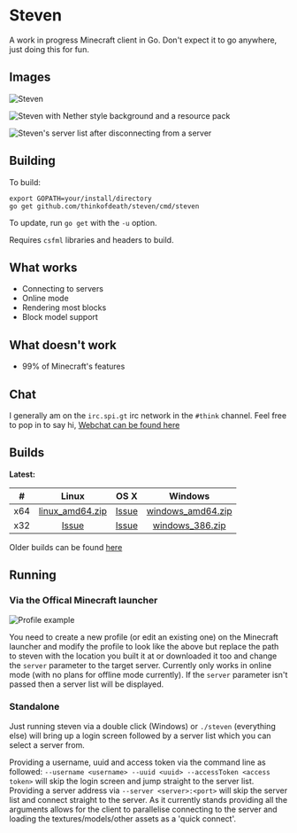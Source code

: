# Steven

A work in progress Minecraft client in Go.
Don't expect it to go anywhere, just doing this for fun.

## Images

![Steven](http://i.imgur.com/VVnmbkV.png)

![Steven with Nether style background and a resource pack](https://i.imgur.com/QjBb1UT.png)

![Steven's server list after disconnecting from a server](https://i.imgur.com/JRFXt0e.png)

## Building

To build:

```
export GOPATH=your/install/directory
go get github.com/thinkofdeath/steven/cmd/steven
```

To update, run `go get` with the `-u` option.

Requires `csfml` libraries and headers to build.

## What works

* Connecting to servers
* Online mode
* Rendering most blocks
* Block model support

## What doesn't work

* 99% of Minecraft's features

## Chat

I generally am on the `irc.spi.gt` irc network in the `#think` channel. 
Feel free to pop in to say hi, [Webchat can be found here](https://irc.spi.gt/iris/?channels=think)

## Builds

**Latest:**

|  #  |      Linux      | OS X |      Windows      |
|:---:|:---------------:|:----:|:-----------------:|
| x64 | [linux_amd64.zip](http://ci.thinkofdeath.uk/guestAuth/repository/download/Steven_Client/.lastSuccessful/linux_amd64.zip) |   [Issue](https://github.com/thinkofdeath/steven/issues/27)  | [windows_amd64.zip](http://ci.thinkofdeath.uk/guestAuth/repository/download/Steven_Client/.lastSuccessful/windows_amd64.zip) |
| x32 |   [Issue](https://github.com/thinkofdeath/steven/issues/28)       |   [Issue](https://github.com/thinkofdeath/steven/issues/27)  |  [windows_386.zip](http://ci.thinkofdeath.uk/guestAuth/repository/download/Steven_Client/.lastSuccessful/windows_386.zip)  |

Older builds can be found [here](http://ci.thinkofdeath.co.uk/viewType.html?buildTypeId=Steven_Client&guest=1)

## Running

### Via the Offical Minecraft launcher

![Profile example](http://i.imgur.com/NBMGhPL.png)

You need to create a new profile (or edit an existing one) on the Minecraft 
launcher and modify the profile to look like the above but replace the path
to steven with the location you built it at or downloaded it too and change the 
`server` parameter to the target server. Currently only works in online mode
(with no plans for offline mode currently). If the `server` parameter isn't
passed then a server list will be displayed.

### Standalone

Just running steven via a double click (Windows) or `./steven` (everything else)
will bring up a login screen followed by a server list which you can select a server
from.

Providing a username, uuid and access token via the command line as followed:
  `--username <username> --uuid <uuid> --accessToken <access token>`
will skip the login screen and jump straight to the server list. Providing a
server address via `--server <server>:<port>` will skip the server list and 
connect straight to the server. As it currently stands providing all the arguments
allows for the client to parallelise connecting to the server and loading the 
textures/models/other assets as a 'quick connect'.

